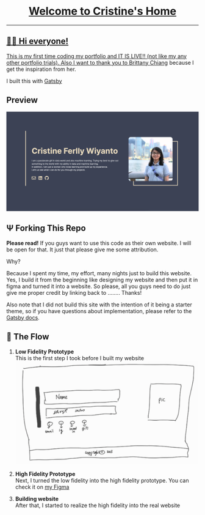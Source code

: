 <p align="center">
  <a href="https://www.gatsbyjs.com/?utm_source=starter&utm_medium=readme&utm_campaign=minimal-starter">
    <!-- <img alt="Gatsby" src="https://www.gatsbyjs.com/Gatsby-Monogram.svg" width="60" />
  </a> -->
</p>
<h1 align="center">
  Welcome to Cristine's Home
</h1>

---

## 👋🏻 Hi everyone!

This is my first time coding my portfolio and IT IS LIVE!! (not like my any other portfolio trials). Also I want to thank you to [Brittany Chiang](https://brittanychiang.com) because I get the inspiration from her.

I built this with [Gatsby](https://www.gatsbyjs.com)

## Preview
![Preview Website](src/images/preview.png)


## Ψ Forking This Repo
**Please read!**
If you guys want to use this code as their own website. I will be open for that. It just that please give me some attribution. 

Why?

Because I spent my time, my effort, many nights just to build this website. Yes, I build it from the beginning like designing my website and then put it in figma and turned it into a website. So please, all you guys need to do just  give me proper credit by linking back to ........ Thanks!

Also note that I did not build this site with the intention of it being a starter theme, so if you have questions about implementation, please refer to the [Gatsby docs](https://www.gatsbyjs.com/docs/).


## 🌊 The Flow
1. **Low Fidelity Prototype** <br>
   This is the first step I took before I built my website
   ![Low Fidelity](src/images/low%20fidelity.png)

2. **High Fidelity Prototype** <br>
   Next, I turned the low fidelity into the high fidelity prototype. You can check it on [my Figma](https://www.figma.com/file/JOdP7JVJbU1UwaOkSiZXi3/Website?type=design&node-id=0%3A1&mode=design&t=xl3hzoSBgPBAEhoa-1)

3. **Building website** <br>
   After that, I started to realize the high fidelity into the real website
